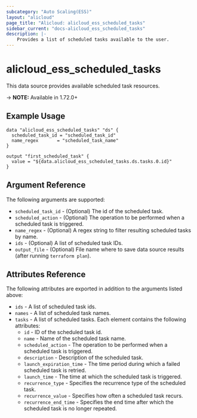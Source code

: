 ```yaml
---
subcategory: "Auto Scaling(ESS)"
layout: "alicloud"
page_title: "Alicloud: alicloud_ess_scheduled_tasks"
sidebar_current: "docs-alicloud_ess_scheduled_tasks"
description: |-
    Provides a list of scheduled tasks available to the user.
---
```


# alicloud_ess_scheduled_tasks

This data source provides available scheduled task resources. 

-> **NOTE:** Available in 1.72.0+

## Example Usage

```
data "alicloud_ess_scheduled_tasks" "ds" {
  scheduled_task_id = "scheduled_task_id"
  name_regex       = "scheduled_task_name"
}

output "first_scheduled_task" {
  value = "${data.alicloud_ess_scheduled_tasks.ds.tasks.0.id}"
}
```

## Argument Reference

The following arguments are supported:

* `scheduled_task_id` - (Optional) The id of the scheduled task.
* `scheduled_action` - (Optional) The operation to be performed when a scheduled task is triggered.
* `name_regex` - (Optional) A regex string to filter resulting scheduled tasks by name.
* `ids` - (Optional) A list of scheduled task IDs.
* `output_file` - (Optional) File name where to save data source results (after running `terraform plan`).

## Attributes Reference

The following attributes are exported in addition to the arguments listed above:

* `ids` - A list of scheduled task ids.
* `names` - A list of scheduled task names.
* `tasks` - A list of scheduled tasks. Each element contains the following attributes:
  * `id` - ID of the scheduled task id.
  * `name` - Name of the scheduled task name.
  * `scheduled_action` - The operation to be performed when a scheduled task is triggered.
  * `description` - Description of the scheduled task.
  * `launch_expiration_time` - The time period during which a failed scheduled task is retried.
  * `launch_time` - The time at which the scheduled task is triggered.
  * `recurrence_type` - Specifies the recurrence type of the scheduled task. 
  * `recurrence_value` - Specifies how often a scheduled task recurs. 
  * `recurrence_end_time` - Specifies the end time after which the scheduled task is no longer repeated.
